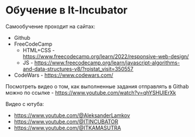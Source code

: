 # Обучение в It-Incubator

Самообучение проходит на сайтах:
* Github
* FreeCodeCamp
  * HTML+CSS - https://www.freecodecamp.org/learn/2022/responsive-web-design/
  * JS - https://www.freecodecamp.org/learn/javascript-algorithms-and-data-structures-v8/?roistat_visit=350557
* CodeWars - https://www.codewars.com/

Посмотреть видео о том, как выполненные задания отправлять в Githab можно по ссылке - https://www.youtube.com/watch?v=qhYSHUIErXk


Видео с ютуба:
* https://www.youtube.com/@AleksanderLamkov
* https://www.youtube.com/@ITINCUBATOR
* https://www.youtube.com/@ITKAMASUTRA